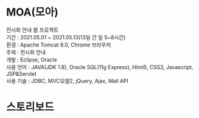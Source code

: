 # MOA(모아)
전시회 안내 웹 프로젝트 <br>
기간 : 2021.05.01 ~ 2021.05.13(13일 간 일 5~8시간) <br>
환경 : Apache Tomcat 8.0, Chrome 브라우저 <br>
주제 : 전시회 안내 <br>
개발 : Eclipse, Oracle <br>
사용 언어 : JAVA(JDK 1.8), Oracle SQL(11g Express), Html5, CSS3, Javascript, JSP&Servlet <br>
사용 기술 : JDBC, MVC모델2, jQuery, Ajax, Mail API <br>

# 스토리보드

# 
